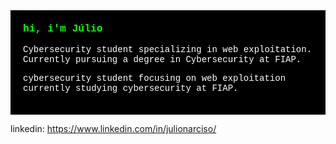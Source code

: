 <div style="color: #ffffff; background-color: #000000; font-family: 'Courier New', monospace; padding: 20px;">
  <h3 style="color: #00ff00; margin-top: 0;">
    hi, i'm Júlio
  </h3>

  <p>
  Cybersecurity student specializing in web exploitation.
  </br>
  Currently pursuing a degree in Cybersecurity at FIAP.
  </p>

  <p>
    cybersecurity student focusing on web exploitation
    currently studying cybersecurity at FIAP.
  </p>
</div>


linkedin: https://www.linkedin.com/in/julionarciso/
